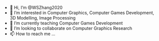 - 👋 Hi, I’m @WSZhang2020
- 👀 I’m interested in Computer Graphics, Computer Games Development, 3D Modelling, Image Processing
- 🌱 I’m currently teaching Computer Games Development
- 💞️ I’m looking to collaborate on Computer Graphics Research
- 📫 How to reach me ...

<!---
WSZhang2020/WSZhang2020 is a ✨ special ✨ repository because its `README.md` (this file) appears on your GitHub profile.
You can click the Preview link to take a look at your changes.
--->
